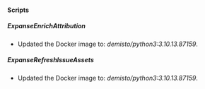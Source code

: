 
#### Scripts

##### ExpanseEnrichAttribution

- Updated the Docker image to: *demisto/python3:3.10.13.87159*.
##### ExpanseRefreshIssueAssets

- Updated the Docker image to: *demisto/python3:3.10.13.87159*.
